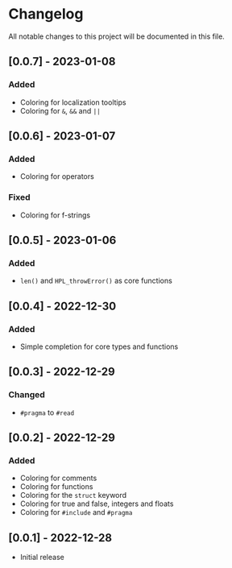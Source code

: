 # Changelog

All notable changes to this project will be documented in this file.

## [0.0.7] - 2023-01-08

### Added

- Coloring for localization tooltips
- Coloring for `&`, `&&` and `||`

## [0.0.6] - 2023-01-07

### Added

- Coloring for operators

### Fixed

- Coloring for f-strings

## [0.0.5] - 2023-01-06

### Added

- `len()` and `HPL_throwError()` as core functions

## [0.0.4] - 2022-12-30

### Added

- Simple completion for core types and functions

## [0.0.3] - 2022-12-29

### Changed

- `#pragma` to `#read`

## [0.0.2] - 2022-12-29

### Added

- Coloring for comments
- Coloring for functions
- Coloring for the `struct` keyword
- Coloring for true and false, integers and floats
- Coloring for `#include` and `#pragma`

## [0.0.1] - 2022-12-28

- Initial release
